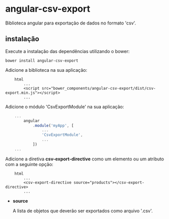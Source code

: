 # angular-csv-export
Biblioteca angular para exportação de dados no formato 'csv'.

## instalação
Execute a instalação das dependências utilizando o bower:

```
bower install angular-csv-export
```

Adicione a biblioteca na sua aplicação:
```
    html
        ...
        <script src="bower_components/angular-csv-export/dist/csv-export.min.js"></script>
        ...
```

Adicione o módulo 'CsvExportModule' na sua aplicação:
```javascript
    ...
        angular
            .module('myApp', [
                ...
                'CsvExportModule',
                ...
            ])
    ...
```

Adicione a diretiva **csv-export-directive** como um elemento ou um atributo com a seguinte opção:
```
    html
        ...
        <csv-export-directive source="products"></csv-export-directive>
        ...
```
- **source**

    A lista de objetos que deverão ser exportados como arquivo '.csv'.
    
    
